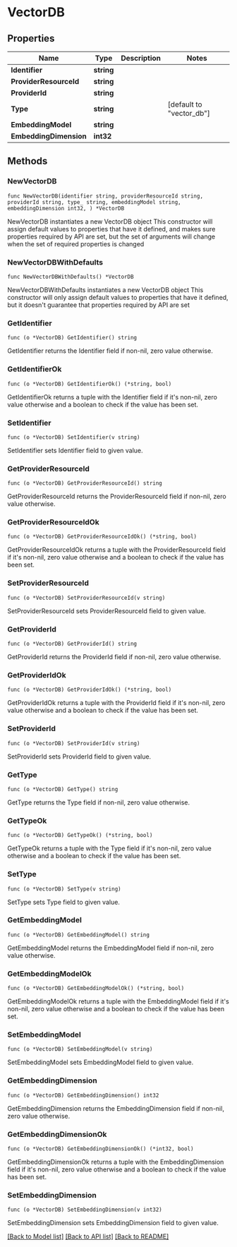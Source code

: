 # VectorDB

## Properties

Name | Type | Description | Notes
------------ | ------------- | ------------- | -------------
**Identifier** | **string** |  | 
**ProviderResourceId** | **string** |  | 
**ProviderId** | **string** |  | 
**Type** | **string** |  | [default to "vector_db"]
**EmbeddingModel** | **string** |  | 
**EmbeddingDimension** | **int32** |  | 

## Methods

### NewVectorDB

`func NewVectorDB(identifier string, providerResourceId string, providerId string, type_ string, embeddingModel string, embeddingDimension int32, ) *VectorDB`

NewVectorDB instantiates a new VectorDB object
This constructor will assign default values to properties that have it defined,
and makes sure properties required by API are set, but the set of arguments
will change when the set of required properties is changed

### NewVectorDBWithDefaults

`func NewVectorDBWithDefaults() *VectorDB`

NewVectorDBWithDefaults instantiates a new VectorDB object
This constructor will only assign default values to properties that have it defined,
but it doesn't guarantee that properties required by API are set

### GetIdentifier

`func (o *VectorDB) GetIdentifier() string`

GetIdentifier returns the Identifier field if non-nil, zero value otherwise.

### GetIdentifierOk

`func (o *VectorDB) GetIdentifierOk() (*string, bool)`

GetIdentifierOk returns a tuple with the Identifier field if it's non-nil, zero value otherwise
and a boolean to check if the value has been set.

### SetIdentifier

`func (o *VectorDB) SetIdentifier(v string)`

SetIdentifier sets Identifier field to given value.


### GetProviderResourceId

`func (o *VectorDB) GetProviderResourceId() string`

GetProviderResourceId returns the ProviderResourceId field if non-nil, zero value otherwise.

### GetProviderResourceIdOk

`func (o *VectorDB) GetProviderResourceIdOk() (*string, bool)`

GetProviderResourceIdOk returns a tuple with the ProviderResourceId field if it's non-nil, zero value otherwise
and a boolean to check if the value has been set.

### SetProviderResourceId

`func (o *VectorDB) SetProviderResourceId(v string)`

SetProviderResourceId sets ProviderResourceId field to given value.


### GetProviderId

`func (o *VectorDB) GetProviderId() string`

GetProviderId returns the ProviderId field if non-nil, zero value otherwise.

### GetProviderIdOk

`func (o *VectorDB) GetProviderIdOk() (*string, bool)`

GetProviderIdOk returns a tuple with the ProviderId field if it's non-nil, zero value otherwise
and a boolean to check if the value has been set.

### SetProviderId

`func (o *VectorDB) SetProviderId(v string)`

SetProviderId sets ProviderId field to given value.


### GetType

`func (o *VectorDB) GetType() string`

GetType returns the Type field if non-nil, zero value otherwise.

### GetTypeOk

`func (o *VectorDB) GetTypeOk() (*string, bool)`

GetTypeOk returns a tuple with the Type field if it's non-nil, zero value otherwise
and a boolean to check if the value has been set.

### SetType

`func (o *VectorDB) SetType(v string)`

SetType sets Type field to given value.


### GetEmbeddingModel

`func (o *VectorDB) GetEmbeddingModel() string`

GetEmbeddingModel returns the EmbeddingModel field if non-nil, zero value otherwise.

### GetEmbeddingModelOk

`func (o *VectorDB) GetEmbeddingModelOk() (*string, bool)`

GetEmbeddingModelOk returns a tuple with the EmbeddingModel field if it's non-nil, zero value otherwise
and a boolean to check if the value has been set.

### SetEmbeddingModel

`func (o *VectorDB) SetEmbeddingModel(v string)`

SetEmbeddingModel sets EmbeddingModel field to given value.


### GetEmbeddingDimension

`func (o *VectorDB) GetEmbeddingDimension() int32`

GetEmbeddingDimension returns the EmbeddingDimension field if non-nil, zero value otherwise.

### GetEmbeddingDimensionOk

`func (o *VectorDB) GetEmbeddingDimensionOk() (*int32, bool)`

GetEmbeddingDimensionOk returns a tuple with the EmbeddingDimension field if it's non-nil, zero value otherwise
and a boolean to check if the value has been set.

### SetEmbeddingDimension

`func (o *VectorDB) SetEmbeddingDimension(v int32)`

SetEmbeddingDimension sets EmbeddingDimension field to given value.



[[Back to Model list]](../README.md#documentation-for-models) [[Back to API list]](../README.md#documentation-for-api-endpoints) [[Back to README]](../README.md)


